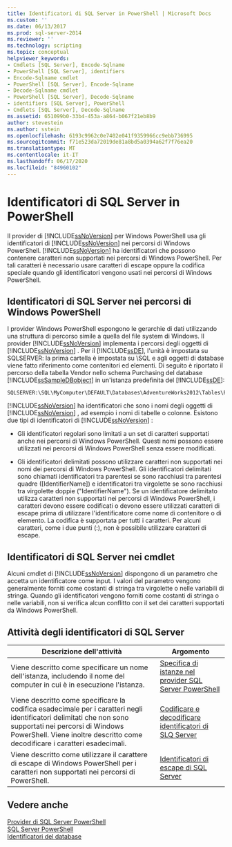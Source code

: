 ```yaml
---
title: Identificatori di SQL Server in PowerShell | Microsoft Docs
ms.custom: ''
ms.date: 06/13/2017
ms.prod: sql-server-2014
ms.reviewer: ''
ms.technology: scripting
ms.topic: conceptual
helpviewer_keywords:
- Cmdlets [SQL Server], Encode-Sqlname
- PowerShell [SQL Server], identifiers
- Encode-Sqlname cmdlet
- PowerShell [SQL Server], Encode-Sqlname
- Decode-Sqlname cmdlet
- PowerShell [SQL Server], Decode-Sqlname
- identifiers [SQL Server], PowerShell
- Cmdlets [SQL Server], Decode-Sqlname
ms.assetid: 651099b0-33b4-453a-a864-b067f21eb8b9
author: stevestein
ms.author: sstein
ms.openlocfilehash: 6193c9962c0e7402e041f9359966cc9ebb736995
ms.sourcegitcommit: f71e523da72019de81a8bd5a0394a62f7f76ea20
ms.translationtype: MT
ms.contentlocale: it-IT
ms.lasthandoff: 06/17/2020
ms.locfileid: "84960102"
---
```

# <a name="sql-server-identifiers-in-powershell"></a>Identificatori di SQL Server in PowerShell
  Il provider di [!INCLUDE[ssNoVersion](../includes/ssnoversion-md.md)] per Windows PowerShell usa gli identificatori di [!INCLUDE[ssNoVersion](../includes/ssnoversion-md.md)] nei percorsi di Windows PowerShell. [!INCLUDE[ssNoVersion](../includes/ssnoversion-md.md)] ha identificatori che possono contenere caratteri non supportati nei percorsi di Windows PowerShell. Per tali caratteri è necessario usare caratteri di escape oppure la codifica speciale quando gli identificatori vengono usati nei percorsi di Windows PowerShell.  
  
## <a name="sql-server-identifiers-in-windows-powershell-paths"></a>Identificatori di SQL Server nei percorsi di Windows PowerShell  
 I provider Windows PowerShell espongono le gerarchie di dati utilizzando una struttura di percorso simile a quella del file system di Windows. Il provider [!INCLUDE[ssNoVersion](../includes/ssnoversion-md.md)] implementa i percorsi degli oggetti di [!INCLUDE[ssNoVersion](../includes/ssnoversion-md.md)] . Per il [!INCLUDE[ssDE](../includes/ssde-md.md)], l'unità è impostata su SQLSERVER: la prima cartella è impostata su \SQL e agli oggetti di database viene fatto riferimento come contenitori ed elementi. Di seguito è riportato il percorso della tabella Vendor nello schema Purchasing del database [!INCLUDE[ssSampleDBobject](../includes/sssampledbobject-md.md)] in un'istanza predefinita del [!INCLUDE[ssDE](../includes/ssde-md.md)]:  
  
```  
SQLSERVER:\SQL\MyComputer\DEFAULT\Databases\AdventureWorks2012\Tables\Purchasing.Vendor  
```  
  
 [!INCLUDE[ssNoVersion](../includes/ssnoversion-md.md)] ha identificatori che sono i nomi degli oggetti di [!INCLUDE[ssNoVersion](../includes/ssnoversion-md.md)] , ad esempio i nomi di tabelle o colonne. Esistono due tipi di identificatori di [!INCLUDE[ssNoVersion](../includes/ssnoversion-md.md)] :  
  
-   Gli identificatori regolari sono limitati a un set di caratteri supportati anche nei percorsi di Windows PowerShell. Questi nomi possono essere utilizzati nei percorsi di Windows PowerShell senza essere modificati.  
  
-   Gli identificatori delimitati possono utilizzare caratteri non supportati nei nomi dei percorsi di Windows PowerShell. Gli identificatori delimitati sono chiamati identificatori tra parentesi se sono racchiusi tra parentesi quadre ([IdentifierName]) e identificatori tra virgolette se sono racchiusi tra virgolette doppie ("IdentifierName"). Se un identificatore delimitato utilizza caratteri non supportati nei percorsi di Windows PowerShell, i caratteri devono essere codificati o devono essere utilizzati caratteri di escape prima di utilizzare l'identificatore come nome di contenitore o di elemento. La codifica è supportata per tutti i caratteri. Per alcuni caratteri, come i due punti (:), non è possibile utilizzare caratteri di escape.  
  
## <a name="sql-server-identifiers-in-cmdlets"></a>Identificatori di SQL Server nei cmdlet  
 Alcuni cmdlet di [!INCLUDE[ssNoVersion](../includes/ssnoversion-md.md)] dispongono di un parametro che accetta un identificatore come input. I valori del parametro vengono generalmente forniti come costanti di stringa tra virgolette o nelle variabili di stringa. Quando gli identificatori vengono forniti come costanti di stringa o nelle variabili, non si verifica alcun conflitto con il set dei caratteri supportati da Windows PowerShell.  
  
## <a name="sql-server-identifier-tasks"></a>Attività degli identificatori di SQL Server  
  
|Descrizione dell'attività|Argomento|  
|----------------------|-----------|  
|Viene descritto come specificare un nome dell'istanza, includendo il nome del computer in cui è in esecuzione l'istanza.|[Specifica di istanze nel provider SQL Server PowerShell](sql-server-powershell-provider.md)|  
|Viene descritto come specificare la codifica esadecimale per i caratteri negli identificatori delimitati che non sono supportati nei percorsi di Windows PowerShell. Viene inoltre descritto come decodificare i caratteri esadecimali.|[Codificare e decodificare identificatori di SLQ Server](encode-and-decode-sql-server-identifiers.md)|  
|Viene descritto come utilizzare il carattere di escape di Windows PowerShell per i caratteri non supportati nei percorsi di PowerShell.|[Identificatori di escape di SQL Server](escape-sql-server-identifiers.md)|  
  
## <a name="see-also"></a>Vedere anche  
 [Provider di SQL Server PowerShell](sql-server-powershell-provider.md)   
 [SQL Server PowerShell](sql-server-powershell.md)   
 [Identificatori del database](../relational-databases/databases/database-identifiers.md)  
  
  
